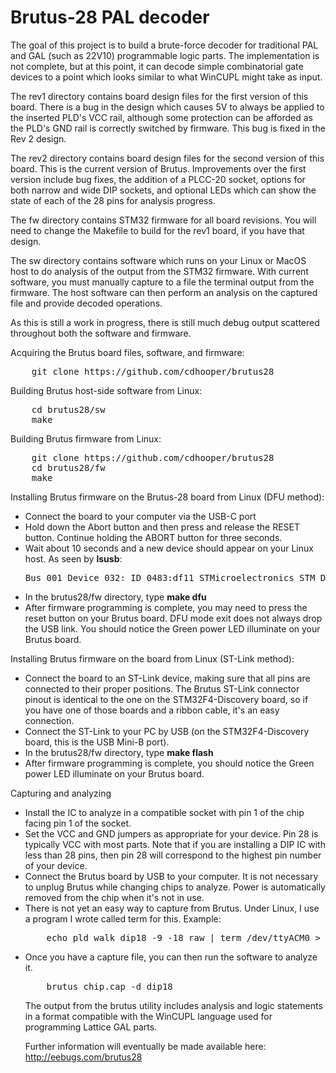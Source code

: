 # Brutus-28 PAL decoder

The goal of this project is to build a brute-force decoder for traditional
PAL and GAL (such as 22V10) programmable logic parts. The implementation
is not complete, but at this point, it can decode simple combinatorial
gate devices to a point which looks similar to what WinCUPL might take
as input.

The rev1 directory contains board design files for the first version of
this board. There is a bug in the design which causes 5V to always be
applied to the inserted PLD's VCC rail, although some protection can be
afforded as the PLD's GND rail is correctly switched by firmware.  This
bug is fixed in the Rev 2 design.

The rev2 directory contains board design files for the second version of
this board. This is the current version of Brutus. Improvements over the
first version include bug fixes, the addition of a PLCC-20 socket, options
for both narrow and wide DIP sockets, and optional LEDs which can show
the state of each of the 28 pins for analysis progress.

The fw directory contains STM32 firmware for all board revisions. You
will need to change the Makefile to build for the rev1 board, if you have
that design.

The sw directory contains software which runs on your Linux or MacOS
host to do analysis of the output from the STM32 firmware. With current
software, you must manually capture to a file the terminal output from
the firmware. The host software can then perform an analysis on the
captured file and provide decoded operations.

As this is still a work in progress, there is still much debug output
scattered throughout both the software and firmware.

Acquiring the Brutus board files, software, and firmware:
<PRE>
    git clone https://github.com/cdhooper/brutus28
</PRE>

Building Brutus host-side software from Linux:
<PRE>
    cd brutus28/sw
    make
</PRE>

Building Brutus firmware from Linux:
<PRE>
    git clone https://github.com/cdhooper/brutus28
    cd brutus28/fw
    make
</PRE>

Installing Brutus firmware on the Brutus-28 board from Linux (DFU method):
<UL>
<LI> Connect the board to your computer via the USB-C port
<LI> Hold down the Abort button and then press and release the RESET button. Continue holding the ABORT button for three seconds.
<LI> Wait about 10 seconds and a new device should appear on your Linux host. As seen by <B>lsusb</B>:
<PRE>Bus 001 Device 032: ID 0483:df11 STMicroelectronics STM Device in DFU Mode<</PRE>
<LI> In the brutus28/fw directory, type <B>make dfu</B>
<LI> After firmware programming is complete, you may need to press the reset button on your Brutus board. DFU mode exit does not always drop the USB link. You should notice the Green power LED illuminate on your Brutus board.
</UL>


Installing Brutus firmware on the board from Linux (ST-Link method):
<UL>
<LI> Connect the board to an ST-Link device, making sure that all pins are connected to their proper positions. The Brutus ST-Link connector pinout is identical to the one on the STM32F4-Discovery board, so if you have one of those boards and a ribbon cable, it's an easy connection.
<LI> Connect the ST-Link to your PC by USB (on the STM32F4-Discovery board, this is the USB Mini-B port).
<LI> In the brutus28/fw directory, type <B>make flash</B>
<LI> After firmware programming is complete, you should notice the Green power LED illuminate on your Brutus board.
</UL>


Capturing and analyzing
<UL>
<LI> Install the IC to analyze in a compatible socket with pin 1 of the chip facing pin 1 of the socket.
<LI> Set the VCC and GND jumpers as appropriate for your device. Pin 28 is typically VCC with most parts. Note that if you are installing a DIP IC with less than 28 pins, then pin 28 will correspond to the highest pin number of your device.
<LI> Connect the Brutus board by USB to your computer. It is not necessary to unplug Brutus while changing chips to analyze. Power is automatically removed from the chip when it's not in use.
<LI> There is not yet an easy way to capture from Brutus. Under Linux, I use a program I wrote called term for this. Example:
<PRE>
    echo pld walk dip18 -9 -18 raw | term /dev/ttyACM0 > chip.cap
</PRE>
<LI> Once you have a capture file, you can then run the software to analyze it.
<PRE>
    brutus chip.cap -d dip18
</PRE>
The output from the brutus utility includes analysis and logic statements in a format compatible with the WinCUPL language used for programming Lattice GAL parts.



Further information will eventually be made available here:
    http://eebugs.com/brutus28
